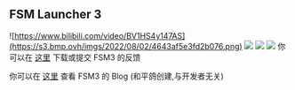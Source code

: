## FSM Launcher 3 
![https://www.bilibili.com/video/BV1HS4y147AS](https://s3.bmp.ovh/imgs/2022/08/02/4643af5e3fd2b076.png)
[![](https://s1.ax1x.com/2022/06/19/XjGCIs.png)](https://imgtu.com/i/XjGCIs)
![](https://s3.bmp.ovh/imgs/2022/07/09/051a0b02e1876da3.jpg)
![](https://s3.bmp.ovh/imgs/2022/07/09/3d8e3702d10ed13c.jpg)
你可以在 [这里](https://support.qq.com/products/361169) 下载或提交 FSM3 的反馈

你可以在 [这里](http://blog.fsm3.net) 查看 FSM3 的 Blog (和平鸽创建,与开发者无关)
